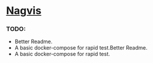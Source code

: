 # [Nagvis](http://www.nagvis.org/)

### TODO: 
- Better Readme.
- A basic docker-compose for rapid test.Better Readme.
- A basic docker-compose for rapid test.
